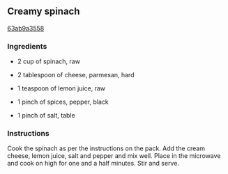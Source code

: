 ## Creamy spinach

[63ab9a3558](http://www.food.com/recipe/creamy-spinach-72103)

### Ingredients

 - 2 cup of spinach, raw

 - 2 tablespoon of cheese, parmesan, hard

 - 1 teaspoon of lemon juice, raw

 - 1 pinch of spices, pepper, black

 - 1 pinch of salt, table

### Instructions

Cook the spinach as per the instructions on the pack. Add the cream cheese, lemon juice, salt and pepper and mix well. Place in the microwave and cook on high for one and a half minutes. Stir and serve.